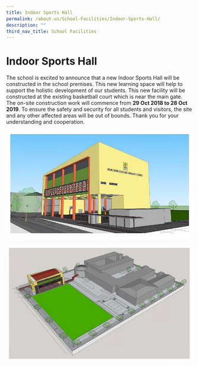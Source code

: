 ```yaml
---
title: Indoor Sports Hall
permalink: /about-us/School-Facilities/Indoor-Sports-Hall/
description: ""
third_nav_title: School Facilities
---
```


Indoor Sports Hall
==================

The school is excited to announce that a new Indoor Sports Hall will be constructed in the school premises. This new learning space will help to support the holistic development of our students. This new facility will be constructed at the existing basketball court which is near the main gate. The on-site construction work will commence from **29 Oct 2018 to 28 Oct 2019**. To ensure the safety and security for all students and visitors, the site and any other affected areas will be out of bounds. Thank you for your understanding and cooperation.

![](/images/ISH%201.jpeg)

![](/images/ISH%202.jpeg)
